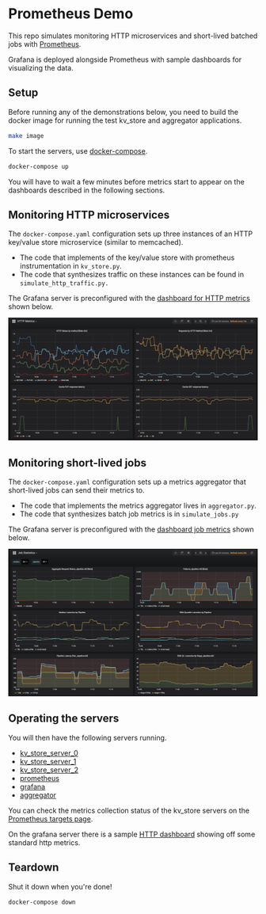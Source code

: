 # Prometheus Demo

This repo simulates monitoring HTTP microservices and short-lived batched jobs with [Prometheus](prometheus.io).

Grafana is deployed alongside Prometheus with sample dashboards for visualizing the data.

## Setup

Before running any of the demonstrations below, you need to build the docker image for running the test kv_store and aggregator applications.

```bash
make image
```

To start the servers, use [docker-compose](https://docs.docker.com/compose/).

```bash
docker-compose up
```

You will have to wait a few minutes before metrics start to appear on the dashboards described in the following sections.

## Monitoring HTTP microservices

The `docker-compose.yaml` configuration sets up three instances of an HTTP key/value store microservice (similar to memcached).

* The code that implements of the key/value store with prometheus instrumentation in `kv_store.py`.
* The code that synthesizes traffic on these instances can be found in `simulate_http_traffic.py.`

The Grafana server is preconfigured with the [dashboard for HTTP metrics](http://localhost:3000/d/Xq2D8b3kz/http-metrics?refresh=10s&orgId=1) shown below.

![http dashboard!](https://github.com/chanzuckerberg/prometheus-demo/blob/master/static/http_dashboard.png?raw=true)

## Monitoring short-lived jobs

The `docker-compose.yaml` configuration sets up a metrics aggregator that short-lived jobs can send their metrics to.

* The code that implements the metrics aggregator lives in `aggregator.py`.
* The code that synthesizes batch job metrics is in `simulate_jobs.py`

The Grafana server is preconfigured with the [dashboard job metrics](http://localhost:3000/d/RcrJyiRiz/job-statistics?refresh=30s&orgId=1) shown below.

![jobs dashboard!](https://github.com/chanzuckerberg/prometheus-demo/blob/master/static/jobs_dashboard.png?raw=true)

## Operating the servers

You will then have the following servers running.

* [kv_store_server_0](http://localhost:8080/health)
* [kv_store_server_1](http://localhost:8081/health)
* [kv_store_server_2](http://localhost:8082/health)
* [prometheus](http://localhost:9090)
* [grafana](http://localhost:3000)
* [aggregator](http://localhost:5000/health)

You can check the metrics collection status of the kv_store servers on the [Prometheus targets page](http://localhost:9090/targets).

On the grafana server there is a sample [HTTP dashboard](http://localhost:3000/d/Xq2D8b3kz/http-metrics?orgId=1) showing off some standard http metrics.

## Teardown

Shut it down when you're done!

```bash
docker-compose down
```
